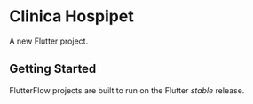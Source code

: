 # Clinica Hospipet

A new Flutter project.

## Getting Started

FlutterFlow projects are built to run on the Flutter _stable_ release.
